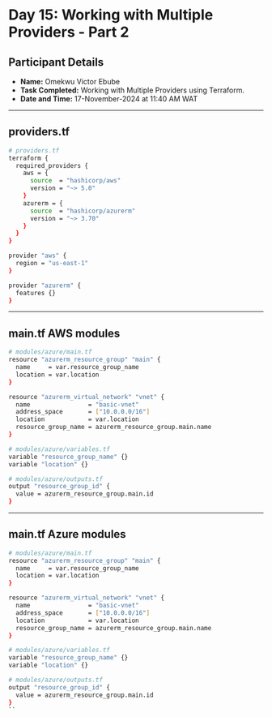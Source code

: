 # Day 15: Working with Multiple Providers - Part 2

## Participant Details

- **Name:** Omekwu Victor Ebube  
- **Task Completed:** Working with Multiple Providers using Terraform.
- **Date and Time:** 17-November-2024 at 11:40 AM WAT
---
## providers.tf
```bash
# providers.tf
terraform {
  required_providers {
    aws = {
      source  = "hashicorp/aws"
      version = "~> 5.0"
    }
    azurerm = {
      source  = "hashicorp/azurerm"
      version = "~> 3.70"
    }
  }
}

provider "aws" {
  region = "us-east-1"
}

provider "azurerm" {
  features {}
}
```
---
## main.tf AWS modules
```bash
# modules/azure/main.tf
resource "azurerm_resource_group" "main" {
  name     = var.resource_group_name
  location = var.location
}

resource "azurerm_virtual_network" "vnet" {
  name                = "basic-vnet"
  address_space       = ["10.0.0.0/16"]
  location            = var.location
  resource_group_name = azurerm_resource_group.main.name
}

# modules/azure/variables.tf
variable "resource_group_name" {}
variable "location" {}

# modules/azure/outputs.tf
output "resource_group_id" {
  value = azurerm_resource_group.main.id
}
```
---
## main.tf Azure modules
```bash
# modules/azure/main.tf
resource "azurerm_resource_group" "main" {
  name     = var.resource_group_name
  location = var.location
}

resource "azurerm_virtual_network" "vnet" {
  name                = "basic-vnet"
  address_space       = ["10.0.0.0/16"]
  location            = var.location
  resource_group_name = azurerm_resource_group.main.name
}

# modules/azure/variables.tf
variable "resource_group_name" {}
variable "location" {}

# modules/azure/outputs.tf
output "resource_group_id" {
  value = azurerm_resource_group.main.id
}
``